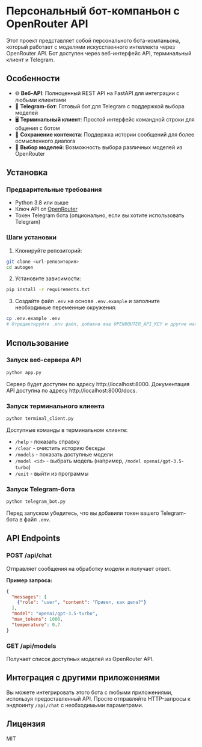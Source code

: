 # Персональный бот-компаньон с OpenRouter API

Этот проект представляет собой персонального бота-компаньона, который работает с моделями искусственного интеллекта через OpenRouter API. Бот доступен через веб-интерфейс API, терминальный клиент и Telegram.

## Особенности

- 🌐 **Веб-API**: Полноценный REST API на FastAPI для интеграции с любыми клиентами
- 💬 **Telegram-бот**: Готовый бот для Telegram с поддержкой выбора моделей
- 🖥️ **Терминальный клиент**: Простой интерфейс командной строки для общения с ботом
- 🔄 **Сохранение контекста**: Поддержка истории сообщений для более осмысленного диалога
- 🤖 **Выбор моделей**: Возможность выбора различных моделей из OpenRouter

## Установка

### Предварительные требования

- Python 3.8 или выше
- Ключ API от [OpenRouter](https://openrouter.ai/)
- Токен Telegram бота (опционально, если вы хотите использовать Telegram)

### Шаги установки

1. Клонируйте репозиторий:

```bash
git clone <url-репозитория>
cd autogen
```

2. Установите зависимости:

```bash
pip install -r requirements.txt
```

3. Создайте файл `.env` на основе `.env.example` и заполните необходимые переменные окружения:

```bash
cp .env.example .env
# Отредактируйте .env файл, добавив ваш OPENROUTER_API_KEY и другие настройки
```

## Использование

### Запуск веб-сервера API

```bash
python app.py
```

Сервер будет доступен по адресу http://localhost:8000. Документация API доступна по адресу http://localhost:8000/docs.

### Запуск терминального клиента

```bash
python terminal_client.py
```

Доступные команды в терминальном клиенте:
- `/help` - показать справку
- `/clear` - очистить историю беседы
- `/models` - показать доступные модели
- `/model <id>` - выбрать модель (например, `/model openai/gpt-3.5-turbo`)
- `/exit` - выйти из программы

### Запуск Telegram-бота

```bash
python telegram_bot.py
```

Перед запуском убедитесь, что вы добавили токен вашего Telegram-бота в файл `.env`.

## API Endpoints

### POST /api/chat

Отправляет сообщения на обработку модели и получает ответ.

**Пример запроса:**

```json
{
  "messages": [
    {"role": "user", "content": "Привет, как дела?"}
  ],
  "model": "openai/gpt-3.5-turbo",
  "max_tokens": 1000,
  "temperature": 0.7
}
```

### GET /api/models

Получает список доступных моделей из OpenRouter API.

## Интеграция с другими приложениями

Вы можете интегрировать этого бота с любыми приложениями, используя предоставленный API. Просто отправляйте HTTP-запросы к эндпоинту `/api/chat` с необходимыми параметрами.

## Лицензия

MIT